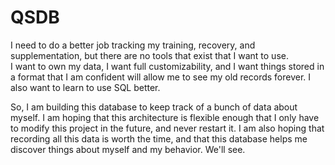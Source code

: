 # QSDB

I need to do a better job tracking my training, recovery, and supplementation, but there are no tools that exist that I want to use.  
I want to own my data, I want full customizability, and I want things stored in a format that I am confident will allow me to see my old records forever.
I also want to learn to use SQL better.  

So, I am building this database to keep track of a bunch of data about myself. I am hoping that this architecture is flexible enough that I only have to modify this project in the future, and never restart it. I am also hoping that recording all this data is worth the time, and that this database helps me discover things about myself and my behavior. We'll see.
